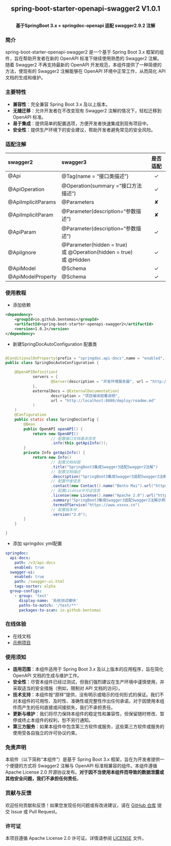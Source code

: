 <h2 align="center" style="margin: 30px 0 30px; font-weight: bold;">spring-boot-starter-openapi-swagger2 V1.0.1</h2>

<h4 align="center">基于SpringBoot 3.x + springdoc-openapi 适配 swagger2.9.2 注解</h4>

### 简介
spring-boot-starter-openapi-swagger2 是一个基于 Spring Boot 3.x 框架的组件，旨在帮助开发者在新的 OpenAPI 标准下继续使用熟悉的 Swagger2 注解。随着 Swagger2 不再支持最新的 OpenAPI 开发规范，本组件提供了一种简便的方法，使现有的 Swagger2 注解能够在 OpenAPI 环境中正常工作，从而简化 API 文档的生成和维护。

### 主要特性
- **兼容性**：完全兼容 Spring Boot 3.x 及以上版本。
- **无缝迁移**：允许开发者在不改变现有 Swagger2 注解的情况下，轻松迁移到 OpenAPI 标准。
- **易于集成**：提供简单的配置选项，方便开发者快速集成到现有项目中。
- **安全性**：提供生产环境下的安全建议，帮助开发者避免常见的安全风险。

### 适配注解
|  swagger2   |  swagger3  |   是否适配   |
|  :-- | :--  |:--------:|
| @Api  | @Tag(name = “接口类描述”)| &#10003; |
| @ApiOperation  | @Operation(summary =“接口方法描述”)| &#10003; |
| @ApiImplicitParams  | @Parameters| &#10008; |
| @ApiImplicitParam  | @Parameter(description=“参数描述”)| &#10008; |
| @ApiParam  | @Parameter(description=“参数描述”)| &#10003; |
| @ApiIgnore  | @Parameter(hidden = true) <br/>或 @Operation(hidden = true) <br/>或 @Hidden| &#10003; |
| @ApiModel  | @Schema| &#10003; |
| @ApiModelProperty  | @Schema| &#10003; |


### 使用教程
- 添加依赖
```xml
<dependency>
    <groupId>io.github.bentomai</groupId>
    <artifactId>spring-boot-starter-openapi-swagger2</artifactId>
    <version>1.0.2</version>
</dependency>
```

- 新建SpringDocAutoConfiguration 配置类
```java

@ConditionalOnProperty(prefix = "springdoc.api-docs",name = "enabled", havingValue = "true")
public class SpringDocAutoConfiguration {

    @OpenAPIDefinition(
            servers = {
                    @Server(description = "开发环境服务器", url = "http://localhost:8080"),
            },
            externalDocs = @ExternalDocumentation(
                    description = "项目编译部署说明",
                    url = "http://localhost:8080/deploy/readme.md"
            )
    )
    @Configuration
    public static class SpringDocConfig {
        @Bean
        public OpenAPI openAPI() {
            return new OpenAPI()
                    // 配置接口文档基本信息
                    .info(this.getApiInfo());
        }
        private Info getApiInfo() {
            return new Info()
                    // 配置文档标题
                    .title("SpringBoot3集成Swagger3适配Swagger2注解")
                    // 配置文档描述
                    .description("SpringBoot3集成Swagger3适配Swagger2注解示例文档")
                    // 配置作者信息
                    .contact(new Contact().name("Bento Mai").url("https://www.xxxxx.cn").email("641298213@qq.com"))
                    // 配置License许可证信息
                    .license(new License().name("Apache 2.0").url("https://gitee.com/bento_mai/spring-boot-starter-openapi-swagger2/blob/master/LICENSE"))
                    .summary("SpringBoot3集成Swagger3适配Swagger2注解示例文档")
                    .termsOfService("https://www.xxxxx.cn")
                    // 配置版本号
                    .version("2.0");
        }
    }

}
```

- 添加 springdoc yml配置
```yaml
springdoc:
  api-docs:
    path: /v3/api-docs
    enabled: true
  swagger-ui:
    enabled: true
    path: /swagger-ui.html
    tags-sorter: alpha
  group-configs:
    - group: 'test'
      display-name: '系统测试模块'
      paths-to-match: '/test/**'
      packages-to-scan: io.github.bentomai
```

### 在线体验
- 在线文档
- <a href="https://github.com/bentomai/spring-boot-starter-openapi-swagger2-example">示例项目</a>

### 使用须知
- **适用范围**：本组件适用于 Spring Boot 3.x 及以上版本的应用程序，旨在简化 OpenAPI 文档的生成与维护工作。
- **安全性**：尽管本组件已经过测试，但我们强烈建议在生产环境中谨慎使用，并采取适当的安全措施（例如，限制对 API 文档的访问）。
- **技术支持**：本组件按“原样”提供，没有明示或暗示的任何形式的保证。我们不对本组件的可用性、及时性、准确性或完整性作出任何承诺。对于因使用本组件而产生的任何直接或间接损失，我们不承担责任。
- **更新与维护**：我们将尽力保持本组件的稳定性和兼容性，但保留随时修改、暂停或终止本组件的权利，恕不另行通知。
- **第三方服务**：如果本组件中包含第三方软件或服务，这些第三方软件或服务的使用受各自独立的许可协议约束。

### 免责声明
本软件（以下简称“本组件”）是基于 Spring Boot 3.x 框架，旨在为开发者提供一个便捷的方式将 Swagger2 注解与 OpenAPI 标准相兼容的组件。本组件遵循 Apache License 2.0 开源协议发布。**对于因不当使用本组件而导致的数据泄露或其他安全问题，我们不承担任何责任**。

### 贡献与反馈
欢迎任何贡献和反馈！如果您发现任何问题或有改进建议，请在 [GitHub 仓库](https://gitee.com/bento_mai/spring-boot-starter-openapi-swagger2) 提交 Issue 或 Pull Request。

### 许可证
本项目遵循 Apache License 2.0 许可证。详情请参阅 [LICENSE](LICENSE) 文件。